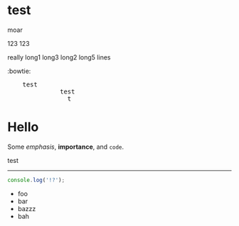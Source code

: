 # test
moar

123 123

really long1 long3 long2 long5 lines

:bowtie:

<pre>
    test
              test
                t
</pre>

# Hello

Some *emphasis*, **importance**, and `code`.

test

---

```javascript
console.log('!?');
```

* foo
* bar
* bazzz
* bah
